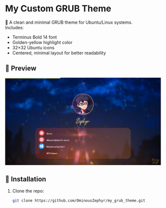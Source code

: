 # My Custom GRUB Theme

🎨 A clean and minimal GRUB theme for Ubuntu/Linux systems.  
Includes:
- Terminus Bold 14 font
- Golden-yellow highlight color
- 32×32 Ubuntu icons
- Centered, minimal layout for better readability

## 📸 Preview
![Preview](screenshot.png)

## 🚀 Installation

1. Clone the repo:
   ```bash
   git clone https://github.com/OminousZephyr/my_grub_theme.git

